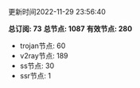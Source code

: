 更新时间2022-11-29 23:56:40

**总订阅: 73**
**总节点: 1087**
**有效节点: 280**
- trojan节点: 60
- v2ray节点: 189
- ss节点: 30
- ssr节点: 1
